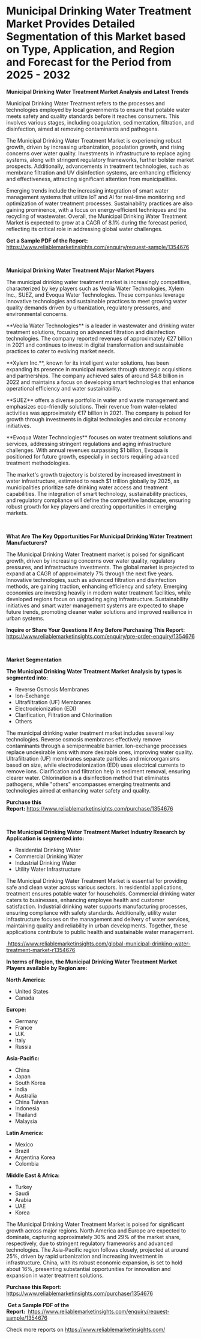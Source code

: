 <p><h1>Municipal Drinking Water Treatment Market Provides Detailed Segmentation of this Market based on Type, Application, and Region and Forecast for the Period from 2025 - 2032</h1></p><p><strong>Municipal Drinking Water Treatment Market Analysis and Latest Trends</strong></p>
<p><p>Municipal Drinking Water Treatment refers to the processes and technologies employed by local governments to ensure that potable water meets safety and quality standards before it reaches consumers. This involves various stages, including coagulation, sedimentation, filtration, and disinfection, aimed at removing contaminants and pathogens.</p><p>The Municipal Drinking Water Treatment Market is experiencing robust growth, driven by increasing urbanization, population growth, and rising concerns over water quality. Investments in infrastructure to replace aging systems, along with stringent regulatory frameworks, further bolster market prospects. Additionally, advancements in treatment technologies, such as membrane filtration and UV disinfection systems, are enhancing efficiency and effectiveness, attracting significant attention from municipalities.</p><p>Emerging trends include the increasing integration of smart water management systems that utilize IoT and AI for real-time monitoring and optimization of water treatment processes. Sustainability practices are also gaining prominence, with a focus on energy-efficient techniques and the recycling of wastewater. Overall, the Municipal Drinking Water Treatment Market is expected to grow at a CAGR of 8.1% during the forecast period, reflecting its critical role in addressing global water challenges.</p></p>
<p><strong>Get a Sample PDF of the Report:&nbsp;</strong> <a href="https://www.reliablemarketinsights.com/enquiry/request-sample/1354676?utm_campaign=3168&utm_medium=2&utm_source=Github&utm_content=ia&utm_term=11032025&utm_id=municipal-drinking-water-treatment">https://www.reliablemarketinsights.com/enquiry/request-sample/1354676</a></p>
<p>&nbsp;</p>
<p><strong>Municipal Drinking Water Treatment Major Market Players</strong></p>
<p><p>The municipal drinking water treatment market is increasingly competitive, characterized by key players such as Veolia Water Technologies, Xylem Inc., SUEZ, and Evoqua Water Technologies. These companies leverage innovative technologies and sustainable practices to meet growing water quality demands driven by urbanization, regulatory pressures, and environmental concerns.</p><p>**Veolia Water Technologies** is a leader in wastewater and drinking water treatment solutions, focusing on advanced filtration and disinfection technologies. The company reported revenues of approximately €27 billion in 2021 and continues to invest in digital transformation and sustainable practices to cater to evolving market needs.</p><p>**Xylem Inc.**, known for its intelligent water solutions, has been expanding its presence in municipal markets through strategic acquisitions and partnerships. The company achieved sales of around $4.8 billion in 2022 and maintains a focus on developing smart technologies that enhance operational efficiency and water sustainability.</p><p>**SUEZ** offers a diverse portfolio in water and waste management and emphasizes eco-friendly solutions. Their revenue from water-related activities was approximately €17 billion in 2021. The company is poised for growth through investments in digital technologies and circular economy initiatives.</p><p>**Evoqua Water Technologies** focuses on water treatment solutions and services, addressing stringent regulations and aging infrastructure challenges. With annual revenues surpassing $1 billion, Evoqua is positioned for future growth, especially in sectors requiring advanced treatment methodologies.</p><p>The market's growth trajectory is bolstered by increased investment in water infrastructure, estimated to reach $1 trillion globally by 2025, as municipalities prioritize safe drinking water access and treatment capabilities. The integration of smart technology, sustainability practices, and regulatory compliance will define the competitive landscape, ensuring robust growth for key players and creating opportunities in emerging markets.</p></p>
<p>&nbsp;</p>
<p><strong>What Are The Key Opportunities For Municipal Drinking Water Treatment Manufacturers?</strong></p>
<p><p>The Municipal Drinking Water Treatment market is poised for significant growth, driven by increasing concerns over water quality, regulatory pressures, and infrastructure investments. The global market is projected to expand at a CAGR of approximately 7% through the next five years. Innovative technologies, such as advanced filtration and disinfection methods, are gaining traction, enhancing efficiency and safety. Emerging economies are investing heavily in modern water treatment facilities, while developed regions focus on upgrading aging infrastructure. Sustainability initiatives and smart water management systems are expected to shape future trends, promoting cleaner water solutions and improved resilience in urban systems.</p></p>
<p><strong>Inquire or Share Your Questions If Any Before Purchasing This Report:</strong> <a href="https://www.reliablemarketinsights.com/enquiry/pre-order-enquiry/1354676?utm_campaign=3168&utm_medium=2&utm_source=Github&utm_content=ia&utm_term=11032025&utm_id=municipal-drinking-water-treatment">https://www.reliablemarketinsights.com/enquiry/pre-order-enquiry/1354676</a></p>
<p>&nbsp;</p>
<p><strong>Market Segmentation</strong></p>
<p><strong>The Municipal Drinking Water Treatment Market Analysis by types is segmented into:</strong></p>
<p><ul><li>Reverse Osmosis Membranes</li><li>Ion-Exchange</li><li>Ultrafiltration (UF) Membranes</li><li>Electrodeionization (EDI)</li><li>Clarification, Filtration and Chlorination</li><li>Others</li></ul></p>
<p><p>The municipal drinking water treatment market includes several key technologies. Reverse osmosis membranes effectively remove contaminants through a semipermeable barrier. Ion-exchange processes replace undesirable ions with more desirable ones, improving water quality. Ultrafiltration (UF) membranes separate particles and microorganisms based on size, while electrodeionization (EDI) uses electrical currents to remove ions. Clarification and filtration help in sediment removal, ensuring clearer water. Chlorination is a disinfection method that eliminates pathogens, while "others" encompasses emerging treatments and technologies aimed at enhancing water safety and quality.</p></p>
<p><strong>Purchase this Report:&nbsp;</strong><a href="https://www.reliablemarketinsights.com/purchase/1354676?utm_campaign=3168&utm_medium=2&utm_source=Github&utm_content=ia&utm_term=11032025&utm_id=municipal-drinking-water-treatment">https://www.reliablemarketinsights.com/purchase/1354676</a></p>
<p>&nbsp;</p>
<p><strong>The Municipal Drinking Water Treatment Market Industry Research by Application is segmented into:</strong></p>
<p><ul><li>Residential Drinking Water</li><li>Commercial Drinking Water</li><li>Industrial Drinking Water</li><li>Utility Water Infrastructure</li></ul></p>
<p><p>The Municipal Drinking Water Treatment Market is essential for providing safe and clean water across various sectors. In residential applications, treatment ensures potable water for households. Commercial drinking water caters to businesses, enhancing employee health and customer satisfaction. Industrial drinking water supports manufacturing processes, ensuring compliance with safety standards. Additionally, utility water infrastructure focuses on the management and delivery of water services, maintaining quality and reliability in urban developments. Together, these applications contribute to public health and sustainable water management.</p></p>
<p><a href="https://www.reliablemarketinsights.com/global-municipal-drinking-water-treatment-market-r1354676?utm_campaign=3168&utm_medium=2&utm_source=Github&utm_content=ia&utm_term=11032025&utm_id=municipal-drinking-water-treatment">&nbsp;https://www.reliablemarketinsights.com/global-municipal-drinking-water-treatment-market-r1354676</a></p>
<p><strong>In terms of Region, the Municipal Drinking Water Treatment Market Players available by Region are:</strong></p>
<p>
    <p> <strong> North America: </strong>
        <ul>
            <li>United States</li>
            <li>Canada</li>
        </ul>
        </p> 
    <p> <strong> Europe: </strong>
        <ul>
            <li>Germany</li>
            <li>France</li>
            <li>U.K.</li>
            <li>Italy</li>
            <li>Russia</li>
        </ul>
        </p> 
    <p> <strong> Asia-Pacific: </strong>
        <ul>
            <li>China</li>
            <li>Japan</li>
            <li>South Korea</li>
            <li>India</li>
            <li>Australia</li>
            <li>China Taiwan</li>
            <li>Indonesia</li>
            <li>Thailand</li>
            <li>Malaysia</li>
        </ul>
        </p> 
    <p> <strong> Latin America: </strong>
        <ul>
            <li>Mexico</li>
            <li>Brazil</li>
            <li>Argentina Korea</li>
            <li>Colombia</li>
        </ul>
        </p> 
    <p> <strong> Middle East & Africa: </strong>
        <ul>
            <li>Turkey</li>
            <li>Saudi</li>
            <li>Arabia</li>
            <li>UAE</li>
            <li>Korea</li>
        </ul>
    </p>
    </p>
<p><p>The Municipal Drinking Water Treatment Market is poised for significant growth across major regions. North America and Europe are expected to dominate, capturing approximately 30% and 29% of the market share, respectively, due to stringent regulatory frameworks and advanced technologies. The Asia-Pacific region follows closely, projected at around 25%, driven by rapid urbanization and increasing investment in infrastructure. China, with its robust economic expansion, is set to hold about 16%, presenting substantial opportunities for innovation and expansion in water treatment solutions.</p></p>
<p><strong>Purchase this Report: </strong><a href="https://www.reliablemarketinsights.com/purchase/1354676?utm_campaign=3168&utm_medium=2&utm_source=Github&utm_content=ia&utm_term=11032025&utm_id=municipal-drinking-water-treatment">https://www.reliablemarketinsights.com/purchase/1354676</a></p>
<p>&nbsp;<strong>Get a Sample PDF of the Report:&nbsp;&nbsp;</strong><a href="https://www.reliablemarketinsights.com/enquiry/request-sample/1354676?utm_campaign=3168&utm_medium=2&utm_source=Github&utm_content=ia&utm_term=11032025&utm_id=municipal-drinking-water-treatment">https://www.reliablemarketinsights.com/enquiry/request-sample/1354676</a></p>
<p><strong></strong></p>
<p>Check more reports on <a href="https://www.reliablemarketinsights.com/?utm_campaign=3168&utm_medium=2&utm_source=Github&utm_content=ia&utm_term=11032025&utm_id=municipal-drinking-water-treatment">https://www.reliablemarketinsights.com/</a></p>